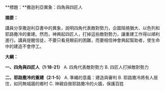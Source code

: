 **標題：**撒迦利亞異象：四角與四匠人

**摘要：**

講員分享撒迦利亞書中的異象，說明四角代表敵對勢力，企圖阻撓猶大、以色列和耶路撒冷的重建。然而，神興起四匠人，打掉這些敵對勢力，讓重建工作得以順利進行。講員提醒信徒，不要只看見眼前的困難，而要相信神會興起幫助者，使生命中的建造不會停工。

**大綱：**

**一、四角與四匠人（1:18-21）**
    A. 四角代表敵對勢力
    B. 四匠人打掉敵對勢力

**二、耶路撒冷的重建（2:1-5）**
    A. 準繩的意義：建造與審判
    B. 耶路撒冷將有人居住，如同無城牆的鄉村
    C. 神親自做耶路撒冷的火牆，保護百姓